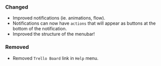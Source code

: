 ### Changed
- Improved notifications (ie. animations, flow).
- Notifications can now have `actions` that will appear as buttons at the bottom of the notification.
- Improved the structure of the menubar!

### Removed
- Removed `Trello Board` link in `Help` menu.